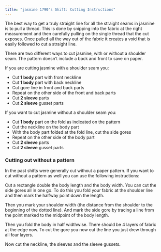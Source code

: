 ```yaml
---
title: "jasmine 1790's Shift: Cutting Instructions"
---
```


The best way to get a truly straight line for all the straight seams in jasmine is to pull a thread. This is done by snipping into the fabric at the right measurement and then carefully pulling on the single thread that the cut exposes. Once pulled all the way out of the fabric it creates a void that is easily followed to cut a straight line. 

There are two different ways to cut jasmine, with or without a shoulder seam. The pattern doesn’t include a back and front to save on paper.

If you are cutting jasmine with a shoulder seam you:
- Cut **1 body** part with front neckline
- Cut **1 body** part with back neckline
- Cut gore line in front and back parts
- Repeat on the other side of the front and back parts
- Cut **2 sleeve** parts 
- Cut **2 sleeve** gusset parts 

If you want to cut jasmine without a shoulder seam you:
- Cut **1 body** part on the fold as indicated on the pattern
- Cut the neckline on the body part
- With the body part folded at the fold line, cut the side gores 
- Repeat on the other side of the body part
- Cut **2 sleeve** parts 
- Cut **2 sleeve** gusset parts 

### Cutting out without a pattern 

In the past shifts were generally cut without a paper pattern. If you want to cut without a pattern as well you can use the following instructions: 

Cut a rectangle double the body length and the body width. You can cut the side gores all in one go. To do this you fold your fabric at the shoulder line and then mark the halfway point down the length. 

Then you mark your shoulder width (the distance from the shoulder to the beginning of the dotted line). And mark the side gore by tracing a line from the point marked to the midpoint of the body length. 

Then you fold the body in half widthwise. There should be 4 layers of fabric at the edge now. To cut the gore you now cut the line you just drew through all four layers. 

Now cut the neckline, the sleeves and the sleeve gussets. 
